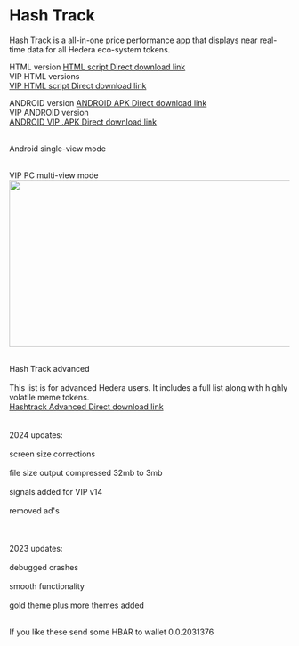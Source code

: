 # Hash Track
Hash Track is a all-in-one price performance app that displays near real-time data for all Hedera eco-system tokens.

 HTML version
 <a href="https://drive.google.com/file/d/1xaOKR4a6Tm8LHxfkZGGfyTf-5H0WV2-b/view?usp=drive_link">HTML script Direct download link</a>
 <br>VIP HTML versions</br>
  <a href="https*************************">VIP HTML script Direct download link</a>
 
  ANDROID version
 <a href="https://file.io/7V1QXHjG3Rjx"> ANDROID APK  Direct download link</a>
  <br> VIP ANDROID version </br>
  <a href="https*************"> ANDROID VIP .APK  Direct download link</a>
 
<br> Android single-view mode</br> 
 
 <br> VIP PC multi-view mode</br>
 <image src="https://i.ibb.co/GM3g2f1/Hashtrack-x.jpg" width="900" height="300" >

 <br>Hash Track advanced</br>
 <br>This list is for advanced Hedera users. It includes a full list along with highly volatile meme tokens.</br>
 <a href="https://drive.google.com/file/d/1fDUIZWZpei7zHa8p5I7uL66l4yN5DVpg/view?usp=drive_link"> Hashtrack Advanced Direct download link</a>
<br></br>
<br>2024 updates:</br>
<br>screen size corrections</br>
<br>file size output compressed 32mb to 3mb</br>
<br>signals added for VIP v14</br>
<br>removed ad's</br>
<br></br>
<br>2023 updates:</br>
<br>debugged crashes</br>
<br>smooth functionality</br>
<br> gold theme plus more themes added</br>
 
 <br> If you like these send some HBAR to wallet 0.0.2031376</br>
 
 

